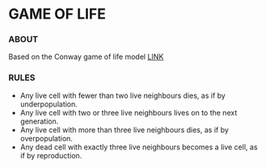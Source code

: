 # GAME OF LIFE

### ABOUT
Based on the Conway game of life model [LINK](https://en.wikipedia.org/wiki/Conway%27s_Game_of_Life)

### RULES
- Any live cell with fewer than two live neighbours dies, as if by underpopulation.
- Any live cell with two or three live neighbours lives on to the next generation.
- Any live cell with more than three live neighbours dies, as if by overpopulation.
- Any dead cell with exactly three live neighbours becomes a live cell, as if by reproduction.

